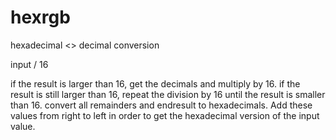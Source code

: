 # hexrgb
hexadecimal <> decimal conversion 


input / 16

if the result is larger than 16, get the decimals and multiply by 16.
if the result is still larger than 16, repeat the division by 16 until the result is smaller than 16.
 convert all remainders and endresult to hexadecimals.
 Add these values from right to left in order to get the hexadecimal version of the input value.